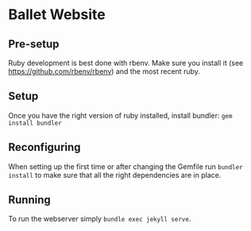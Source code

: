 # Ballet Website

## Pre-setup

Ruby development is best done with rbenv. Make sure you install it (see <https://github.com/rbenv/rbenv>) and the most recent ruby.

## Setup

Once you have the right version of ruby installed, install bundler: `gem install bundler`

## Reconfiguring

When setting up the first time or after changing the Gemfile run `bundler install` to make sure that all the right dependencies are in place.

## Running

To run the webserver simply `bundle exec jekyll serve`.

